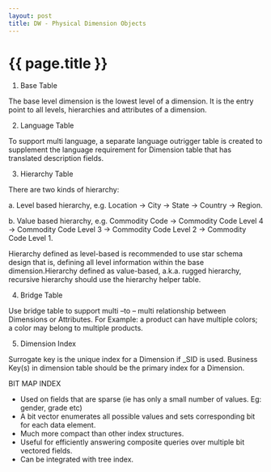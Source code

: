 ```yaml
---
layout: post
title: DW - Physical Dimension Objects
---
```


{{ page.title }}
================

1) Base Table

The base level dimension is the lowest level of a dimension. It is the entry point to all levels, hierarchies and attributes of a 
dimension.

2) Language Table

To support multi language, a separate language outrigger table is created to supplement the language requirement for Dimension table 
that has translated description fields.

3) Hierarchy Table

There are two kinds of hierarchy:

a.	Level based hierarchy, e.g. Location -> City -> State -> Country -> Region.

b.	Value based hierarchy, e.g. Commodity Code -> Commodity Code Level 4   -> Commodity Code Level 3 -> Commodity Code Level 2 -> Commodity Code Level 1.

Hierarchy defined as level-based is recommended to use star schema design that is, defining all level information within the base 
dimension.Hierarchy defined as value-based, a.k.a. rugged hierarchy, recursive hierarchy should use the hierarchy helper table.

4) Bridge Table

Use bridge table to support multi –to – multi relationship between Dimensions or Attributes. For Example: a product can have multiple 
colors; a color may belong to multiple products.

5) Dimension Index

Surrogate key is the unique index for a Dimension if _SID is used. Business Key(s) in dimension table should be the primary index for a 
Dimension.

BIT MAP INDEX

 - Used on fields that are sparse (ie has only a small number of values. Eg: gender, grade etc)
 - A bit vector enumerates all possible values and sets corresponding bit for each data element.
 - Much more compact than other index structures.
 - Useful for efficiently answering composite queries over multiple bit vectored fields.
 - Can be integrated with tree index.
